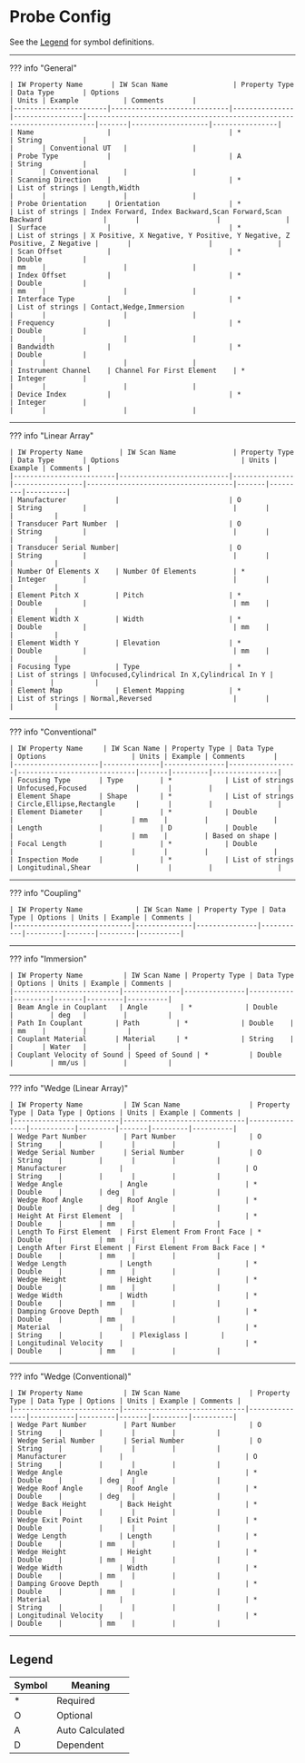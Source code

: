 # Probe Config

See the [Legend](#legend) for symbol definitions.

---

??? info "General"

    | IW Property Name       | IW Scan Name                | Property Type | Data Type       | Options                                                                | Units | Example           | Comments       |
    |-----------------------|-----------------------------|---------------|-----------------|------------------------------------------------------------------------|-------|-------------------|----------------|
    | Name                  |                             | *             | String          |                                                                        |       | Conventional UT   |                |
    | Probe Type            |                             | A             | String          |                                                                        |       | Conventional      |                |
    | Scanning Direction    |                             | *             | List of strings | Length,Width                                                           |       |                   |                |
    | Probe Orientation     | Orientation                 | *             | List of strings | Index Forward, Index Backward,Scan Forward,Scan Backward               |       |                   |                |
    | Surface               |                             | *             | List of strings | X Positive, X Negative, Y Positive, Y Negative, Z Positive, Z Negative |       |                   |                |
    | Scan Offset           |                             | *             | Double          |                                                                        | mm    |                   |                |
    | Index Offset          |                             | *             | Double          |                                                                        | mm    |                   |                |
    | Interface Type        |                             | *             | List of strings | Contact,Wedge,Immersion                                                |       |                   |                |
    | Frequency             |                             | *             | Double          |                                                                        |       |                   |                |
    | Bandwidth             |                             | *             | Double          |                                                                        |       |                   |                |
    | Instrument Channel    | Channel For First Element    | *             | Integer         |                                                                        |       |                   |                |
    | Device Index          |                             | *             | Integer         |                                                                        |       |                   |                |

---

??? info "Linear Array"

    | IW Property Name         | IW Scan Name              | Property Type | Data Type       | Options                              | Units | Example | Comments |
    |-------------------------|---------------------------|---------------|-----------------|------------------------------------|-------|---------|----------|
    | Manufacturer            |                           | O             | String          |                                    |       |         |          |
    | Transducer Part Number  |                           | O             | String          |                                    |       |         |          |
    | Transducer Serial Number|                           | O             | String          |                                    |       |         |          |
    | Number Of Elements X    | Number Of Elements         | *             | Integer         |                                    |       |         |          |
    | Element Pitch X         | Pitch                     | *             | Double          |                                    | mm    |         |          |
    | Element Width X         | Width                     | *             | Double          |                                    | mm    |         |          |
    | Element Width Y         | Elevation                 | *             | Double          |                                    | mm    |         |          |
    | Focusing Type           | Type                      | *             | List of strings | Unfocused,Cylindrical In X,Cylindrical In Y |       |         |          |
    | Element Map             | Element Mapping           | *             | List of strings | Normal,Reversed                    |       |         |          |

---

??? info "Conventional"

    | IW Property Name     | IW Scan Name | Property Type | Data Type       | Options                     | Units | Example | Comments       |
    |---------------------|--------------|---------------|-----------------|-----------------------------|-------|---------|----------------|
    | Focusing Type       | Type         | *             | List of strings | Unfocused,Focused            |       |         |                |
    | Element Shape       | Shape        | *             | List of strings | Circle,Ellipse,Rectangle     |       |         |                |
    | Element Diameter    |              | *             | Double          |                             | mm    |         |                |
    | Length              |              | D             | Double          |                             | mm    |         | Based on shape |
    | Focal Length        |              | *             | Double          |                             |       |         |                |
    | Inspection Mode     |              | *             | List of strings | Longitudinal,Shear           |       |         |                |

---

??? info "Coupling"

    | IW Property Name             | IW Scan Name | Property Type | Data Type | Options | Units | Example | Comments |
    |-----------------------------|--------------|---------------|-----------|---------|-------|---------|----------|

---

??? info "Immersion"

    | IW Property Name          | IW Scan Name | Property Type | Data Type | Options | Units | Example | Comments |
    |--------------------------|--------------|---------------|-----------|---------|-------|---------|----------|
    | Beam Angle in Couplant   | Angle        | *             | Double    |         | deg   |         |          |
    | Path In Couplant        | Path         | *             | Double    |         | mm    |         |          |
    | Couplant Material       | Material     | *             | String    |         |       | Water   |          |
    | Couplant Velocity of Sound | Speed of Sound | *          | Double    |         | mm/us |         |          |

---

??? info "Wedge (Linear Array)"

    | IW Property Name          | IW Scan Name                 | Property Type | Data Type | Options | Units | Example | Comments |
    |--------------------------|------------------------------|---------------|-----------|---------|-------|---------|----------|
    | Wedge Part Number         | Part Number                  | O             | String    |         |       |         |          |
    | Wedge Serial Number       | Serial Number                | O             | String    |         |       |         |          |
    | Manufacturer             |                              | O             | String    |         |       |         |          |
    | Wedge Angle              | Angle                        | *             | Double    |         | deg   |         |          |
    | Wedge Roof Angle         | Roof Angle                   | *             | Double    |         | deg   |         |          |
    | Height At First Element  |                              | *             | Double    |         | mm    |         |          |
    | Length To First Element  | First Element From Front Face | *            | Double    |         | mm    |         |          |
    | Length After First Element | First Element From Back Face | *            | Double    |         | mm    |         |          |
    | Wedge Length             | Length                       | *             | Double    |         | mm    |         |          |
    | Wedge Height             | Height                       | *             | Double    |         | mm    |         |          |
    | Wedge Width              | Width                        | *             | Double    |         | mm    |         |          |
    | Damping Groove Depth     |                              | *             | Double    |         | mm    |         |          |
    | Material                 |                              | *             | String    |         |       | Plexiglass |        |
    | Longitudinal Velocity    |                              | *             | Double    |         | mm    |         |          |

---

??? info "Wedge (Conventional)"

    | IW Property Name          | IW Scan Name                 | Property Type | Data Type | Options | Units | Example | Comments |
    |--------------------------|------------------------------|---------------|-----------|---------|-------|---------|----------|
    | Wedge Part Number         | Part Number                  | O             | String    |         |       |         |          |
    | Wedge Serial Number       | Serial Number                | O             | String    |         |       |         |          |
    | Manufacturer             |                              | O             | String    |         |       |         |          |
    | Wedge Angle              | Angle                        | *             | Double    |         | deg   |         |          |
    | Wedge Roof Angle         | Roof Angle                   | *             | Double    |         | deg   |         |          |
    | Wedge Back Height        | Back Height                  | *             | Double    |         |       |         |          |
    | Wedge Exit Point         | Exit Point                   | *             | Double    |         |       |         |          |
    | Wedge Length             | Length                       | *             | Double    |         | mm    |         |          |
    | Wedge Height             | Height                       | *             | Double    |         | mm    |         |          |
    | Wedge Width              | Width                        | *             | Double    |         | mm    |         |          |
    | Damping Groove Depth     |                              | *             | Double    |         | mm    |         |          |
    | Material                 |                              | *             | String    |         |       |         |          |
    | Longitudinal Velocity    |                              | *             | Double    |         | mm    |         |          |

---

## Legend

| Symbol | Meaning         |
|--------|------------------|
| *      | Required         |
| O      | Optional         |
| A      | Auto Calculated  |
| D      | Dependent        |
